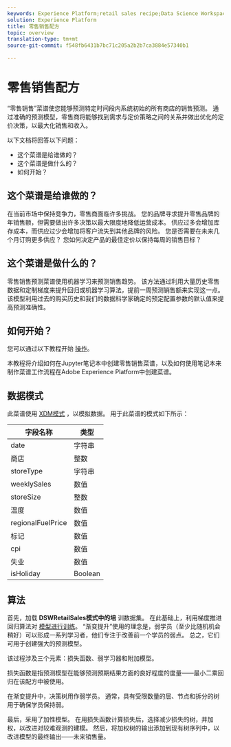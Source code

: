 ```yaml
---
keywords: Experience Platform;retail sales recipe;Data Science Workspace;popular topics
solution: Experience Platform
title: 零售销售配方
topic: overview
translation-type: tm+mt
source-git-commit: f548fb6431b7bc71c205a2b2b7ca3884e57340b1

---
```



# 零售销售配方

“零售销售”菜谱使您能够预测特定时间段内系统初始的所有商店的销售预测。 通过准确的预测模型，零售商将能够找到需求与定价策略之间的关系并做出优化的定价决策，以最大化销售和收入。

以下文档将回答以下问题：
* 这个菜谱是给谁做的？
* 这个菜谱是做什么的？
* 如何开始？

## 这个菜谱是给谁做的？

在当前市场中保持竞争力，零售商面临许多挑战。 您的品牌寻求提升零售品牌的年销售额，但需要做出许多决策以最大限度地降低运营成本。 供应过多会增加库存成本，而供应过少会增加将客户流失到其他品牌的风险。 您是否需要在未来几个月订购更多供应？ 您如何决定产品的最佳定价以保持每周的销售目标？

## 这个菜谱是做什么的？

零售销售预测菜谱使用机器学习来预测销售趋势。 该方法通过利用大量历史零售数据和定制梯度来提升回归或机器学习算法，提前一周预测销售额来实现这一点。 该模型利用过去的购买历史和我们的数据科学家确定的预定配置参数的默认值来提高预测准确性。

## 如何开始？

您可以通过以下教程开始 [操作](../jupyterlab/create-a-recipe.md)。

本教程将介绍如何在Jupyter笔记本中创建零售销售菜谱，以及如何使用笔记本来制作菜谱工作流程在Adobe Experience Platform中创建菜谱。

## 数据模式

此菜谱使用 [XDM模式](../../xdm/schema/field-dictionary.md) ，以模拟数据。 用于此菜谱的模式如下所示：

| 字段名称 | 类型 |
--- | ---
| date | 字符串 |
| 商店 | 整数 |
| storeType | 字符串 |
| weeklySales | 数值 |
| storeSize | 整数 |
| 温度 | 数值 |
| regionalFuelPrice | 数值 |
| 标记 | 数值 |
| cpi | 数值 |
| 失业 | 数值 |
| isHoliday | Boolean |


## 算法

首先，加载 **DSWRetailSales模式中的培** 训数据集。 在此基础上，利用梯度推进回归算法对 [模型进行训练](https://scikit-learn.org/stable/modules/generated/sklearn.ensemble.GradientBoostingRegressor.html)。 “渐变提升”使用的理念是，弱学员（至少比随机机会稍好）可以形成一系列学习者，他们专注于改善前一个学员的弱点。 总之，它们可用于创建强大的预测模型。

该过程涉及三个元素：损失函数、弱学习器和附加模型。

损失函数是指预测模型在能够预测预期结果方面的良好程度的度量——最小二乘回归在该配方中被使用。

在渐变提升中，决策树用作弱学员。 通常，具有受限数量的层、节点和拆分的树用于确保学员保持弱。

最后，采用了加性模型。 在用损失函数计算损失后，选择减少损失的树，并加权，以改进对较难观测的建模。 然后，将加权树的输出添加到现有树序列中，以改进模型的最终输出——未来销售量。